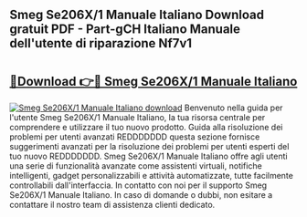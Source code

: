 ## Smeg Se206X/1 Manuale Italiano Download gratuit PDF - Part-gCH Italiano Manuale dell'utente di riparazione Nf7v1

# <h2><a href="http://dfa3qp.blite.top/?on=Smeg+Se206X%2f1+Manuale+Italiano">🔗Download 👉🔴 Smeg Se206X/1 Manuale Italiano</a></h2>

[![Smeg Se206X/1 Manuale Italiano download](https://i.imgur.com/lujVjoI.png)](http://dfa3qp.blite.top/?on=Smeg+Se206X%2f1+Manuale+Italiano)
Benvenuto nella guida per l'utente Smeg Se206X/1 Manuale Italiano, la tua risorsa centrale per comprendere e utilizzare il tuo nuovo prodotto. Guida alla risoluzione dei problemi per utenti avanzati REDDDDDDD questa sezione fornisce suggerimenti avanzati per la risoluzione dei problemi per utenti esperti del tuo nuovo REDDDDDDD. Smeg Se206X/1 Manuale Italiano offre agli utenti una serie di funzionalità avanzate come assistenti virtuali, notifiche intelligenti, gadget personalizzabili e attività automatizzate, tutte facilmente controllabili dall'interfaccia. In contatto con noi per il supporto Smeg Se206X/1 Manuale Italiano. In caso di domande o dubbi, non esitare a contattare il nostro team di assistenza clienti dedicato.
